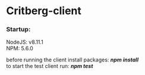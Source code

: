 # Critberg-client
### Startup:
NodeJS: v8.11.1  
NPM: 5.6.0

before running the client install packages: ***npm install***  
to start the test client run: ***npm test***
